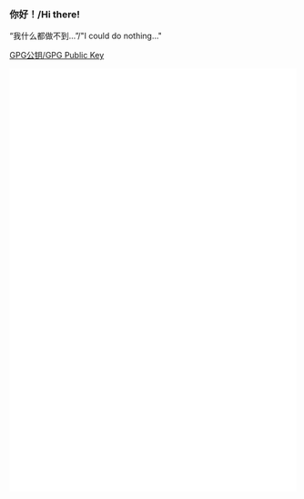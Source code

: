### 你好！/Hi there!

“我什么都做不到...”/"I could do nothing..."

[GPG公钥/GPG Public Key](https://fastly.jsdelivr.net/gh/lwd-temp/lwd-temp/lwd-temp_0xFDCB405A_public.asc)

![Metrics](github-metrics.svg)
